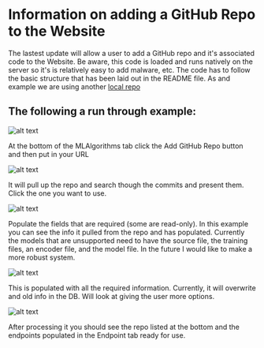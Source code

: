 # Information on adding a GitHub Repo to the Website

The lastest update will allow a user to add a GitHub repo and it's associated code to the Website. Be aware, this code is loaded and runs natively on the server so it's is relatively easy to add malware, etc. The code has to follow the basic structure that has been laid out in the README file. As and example we are using another [local repo](https://github.com/othnin/ML_test_alg_1)

## The following a run through example:

![alt text](docs/AddRepo1.PNG)

At the bottom of the MLAlgorithms tab click the Add GitHub Repo button and then put in your URL

![alt text](docs/AddRepo2.PNG)

It will pull up the repo and search though the commits and present them. Click the one you want to use.

![alt text](docs/AddRepo3.PNG)

Populate the fields that are required (some are read-only). In this example you can see the info it pulled from the repo and has populated. Currently the models that are unsupported need to have the source file, the training files, an encoder file, and the model file. In the future I would like to make a more robust system.

![alt text](docs/AddRepo4.PNG) 

This is populated with all the required information. Currently, it will overwrite and old info in the DB. Will look at giving the user more options.

![alt text](docs/AddRepo5.PNG) 

After processing it you should see the repo listed at the bottom and the endpoints populated in the Endpoint tab ready for use.

